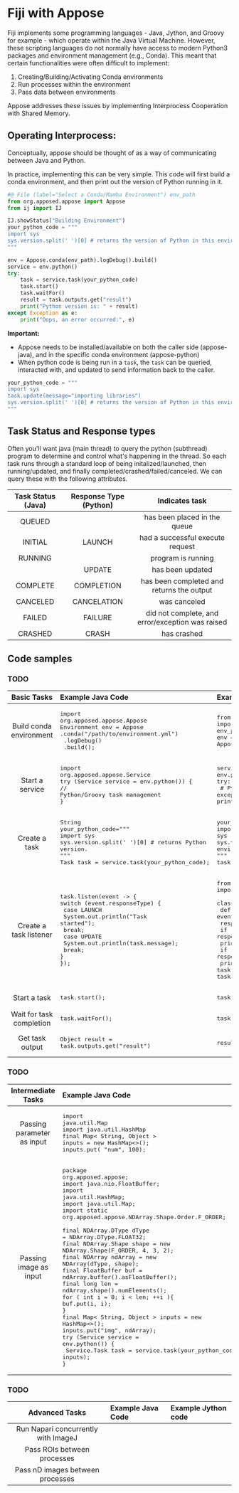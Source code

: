 # Fiji with Appose
Fiji implements some programming languages - Java, Jython, and Groovy for example - which operate within the Java Virtual Machine. However, these scripting languages do not normally have access to modern Python3 packages and environment management (e.g., Conda). This meant that certain functionalities were often difficult to implement:
1) Creating/Building/Activating Conda environments
2) Run processes within the environment
3) Pass data between environments

Appose addresses these issues by implementing Interprocess Cooperation with Shared Memory.

## Operating Interprocess:
Conceptually, appose should be thought of as a way of communicating between Java and Python.

In practice, implementing this can be very simple. This code will first build a conda environment, and then print out the version of Python running in it.
```python
#@ File (label="Select a Conda/Mamba Environment") env_path
from org.apposed.appose import Appose
from ij import IJ

IJ.showStatus("Building Environment")
your_python_code = """
import sys
sys.version.split(' ')[0] # returns the version of Python in this environment.
"""

env = Appose.conda(env_path).logDebug().build()
service = env.python()
try:
    task = service.task(your_python_code)
    task.start()
    task.waitFor()
    result = task.outputs.get("result")
    print("Python version is: " + result)
except Exception as e:
    print("Oops, an error occurred:", e)
```

**Important:**
- Appose needs to be installed/available on both the caller side (appose-java), and in the specific conda environment (appose-python) 
- When python code is being run in a `task`, the `task` can be queried, interacted with, and updated to send information back to the caller. 
```python
your_python_code = """
import sys
task.update(message="importing libraries")
sys.version.split(' ')[0] # returns the version of Python in this environment.
"""
``` 

## Task Status and Response types
Often you'll want java (main thread) to query the python (subthread) program to determine and control what's happening in the thread. So each task runs through a standard loop of being initalized/launched, then running/updated, and finally completed/crashed/failed/canceled. We can query these with the following attributes.

| Task Status (Java)  | Response Type (Python) | Indicates task |
| :------------------: | :-----------: | :---------------------------: | 
| QUEUED               |               | has been placed in the queue | 
| INITIAL              |   LAUNCH      | had a successful execute request |
| RUNNING              |               | program is running | 
|                      |  UPDATE       | has been updated |
| COMPLETE             |  COMPLETION   | has been completed and returns the output |
| CANCELED             |  CANCELATION  | was canceled |
| FAILED               |  FAILURE      | did not complete, and error/exception was raised |
| CRASHED              |  CRASH        | has crashed |

## Code samples
### TODO

| Basic Tasks | Example Java Code | Example Jython code |
| :------------: | :----------- | :---------------|
| Build conda environment | <pre lang="java">import org.apposed.appose.Appose&#13;Environment env = Appose&#13;  .conda("/path/to/environment.yml")&#13;  .logDebug()&#13;  .build();</pre> | <pre lang="python">from org.apposed.appose import Appose&#13;env_path="/path/to/environment.yml"&#13;env = Appose.conda(env_path).logDebug().build()</pre>
| Start a service | <pre lang="java">import org.apposed.appose.Service&#13;try (Service service = env.python()) {&#13;// Python/Groovy task management &#13;}</pre> | <pre lang="python">service = env.python()&#13;try:&#13;    # Python/Groovy task management&#13;except Exception as e:&#13;    print("Oops, an error occurred:", e)</pre> |
| Create a task | <pre lang="java">String your_python_code="""&#13;import sys&#13;sys.version.split(' ')[0] # returns Python version.&#13;"""&#13;Task task = service.task(your_python_code);</pre> | <pre lang="python">your_python_code="""&#13;import sys&#13;sys.version.split(' ')[0] # returns the version of Python in this environment.&#13;"""&#13;task = service.task(your_python_code):</pre> |  |
| Create a task listener | <pre lang="java">task.listen(event -> {&#13;  switch (event.responseType) {&#13;    case LAUNCH&#13;      System.out.println("Task started");&#13;      break;&#13;    case UPDATE&#13;      System.out.println(task.message);&#13;      break;&#13;  }&#13;});</pre> | <pre lang="python">from java.util.function import Consumer&#13;&#13;class TaskEventConsumer(Consumer):&#13;    def accept(self, event):&#13;        response_type = event.responseType&#13;        if response_type == response_type.LAUNCH:&#13;            print("[LAUNCH] Task started")&#13;        if response_type == response_type.UPDATE:&#13;            print("[UPDATE] " + task.message)&#13;task.listen(TaskEventConsumer())</pre>|
| Start a task | <pre lang="java">task.start();</pre> | <pre lang="python">task.start();</pre> |
| Wait for task completion | <pre lang="java">task.waitFor();</pre> | <pre lang="python">task.waitFor();</pre> |
| Get task output | <pre lang="java">Object result = task.outputs.get("result")</pre> | <pre lang="python">result=task.outputs.get("result")</pre> |

### TODO

| Intermediate Tasks | Example Java Code | Example Jython code |
| :------------: | :----------- | :---------------|
| Passing parameter as input | <pre lang="java">import java.util.Map&#13;import java.util.HashMap&#13;final Map< String, Object > inputs = new HashMap<>();&#13;inputs.put( "num", 100);</pre> | <pre lang="python">from java.util import HashMap&#13;inputs = HashMap()&#13;inputs.put("num", 100)</pre> |
| Passing image as input | <pre lang="java">package org.apposed.appose;&#13;import java.nio.FloatBuffer;&#13;import java.util.HashMap;&#13;import java.util.Map;&#13;import static org.apposed.appose.NDArray.Shape.Order.F_ORDER;&#13;&#13;final NDArray.DType dType = NDArray.DType.FLOAT32;&#13;final NDArray.Shape shape = new NDArray.Shape(F_ORDER, 4, 3, 2);&#13;final NDArray ndArray = new NDArray(dType, shape);&#13;final FloatBuffer buf = ndArray.buffer().asFloatBuffer();&#13;final long len = ndArray.shape().numElements();&#13;for ( int i = 0; i < len; ++i ){&#13;  buf.put(i, i);&#13;}&#13;final Map< String, Object > inputs = new HashMap<>();&#13;inputs.put("img", ndArray);&#13;try (Service service = env.python()) {&#13; Service.Task task = service.task(your_python_code, inputs);&#13;}</pre> | <pre lang="python">from org.apposed.appose import Appose, NDArray&#13;dType = NDArray.DType.FLOAT32&#13;imp = IJ.getImage()&#13;ip = imp.getProcessor()&#13;shape = NDArray.Shape(NDArray.Shape.Order.F_ORDER, imp.getWidth(), imp.getHeight(), 1)&#13;ndArray = NDArray(dType, shape)&#13;buf = ndArray.buffer().asFloatBuffer()&#13;len = ndArray.shape().numElements()&#13;for i in range(len):&#13;    buf.put(i,ip.getf(int(i)))&#13;inputs.put("img", ndArray)&#13;try:&#13;    service.task(your_python_code, inputs)</pre> |

### TODO

| Advanced Tasks | Example Java Code | Example Jython code |
| :------------: | :----------- | :---------------|
| Run Napari concurrently with ImageJ |              |                 |
| Pass ROIs between processes |                   |                 |
| Pass nD images between processes |       |      |

